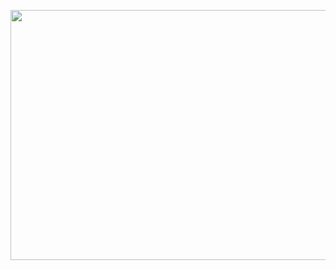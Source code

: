 

<p align="center"><img src=https://user-images.githubusercontent.com/19663575/124577226-06723a80-de88-11eb-91ab-fa1eaefd1b81.png width="600" height="400"></>
